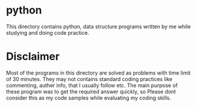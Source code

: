 # python

This directory contains python, data structure programs written by me while studying and doing code practice.


Disclaimer
==========
Most of the programs in this directory are solved as problems with time limit of 30 minutes.
They may not contains standard coding practices like commenting, auther info, that I usually follow etc.
The main purpose of these program was to get the required answer quickly, so Please dont consider this as my code samples while evaluating my coding skills.
